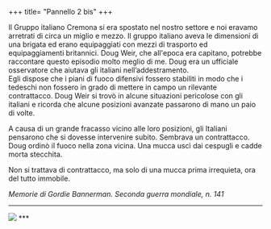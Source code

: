 +++
title= "Pannello 2 bis"
+++

Il Gruppo italiano Cremona si era spostato nel nostro settore 
e noi eravamo arretrati di circa un miglio e mezzo. 
Il gruppo italiano aveva le dimensioni di una brigata
ed erano equipaggiati con mezzi di trasporto ed equipaggiamenti britannici.
Doug Weir, che all'epoca era capitano, potrebbe raccontare questo episodio 
molto meglio di me.
Doug era un ufficiale osservatore che aiutava gli italiani nell’addestramento.  
Egli dispose che i piani di fuoco difensivi fossero stabiliti in modo che
i tedeschi non fossero in grado di mettere in campo un rilevante contrattacco.
Doug Weir si trovò in alcune situazioni pericolose con gli italiani e ricorda 
che alcune posizioni avanzate passarono di mano un paio di volte.
 
A causa di un grande fracasso vicino alle loro posizioni, gli Italiani pensarono che  si dovesse intervenire subito.
Sembrava un contrattacco.
Doug ordinò il fuoco nella zona vicina.  Una mucca uscì dai cespugli e cadde morta stecchita.

Non si trattava di contrattacco, ma solo di una mucca prima irrequieta, ora del tutto immobile.

_Memorie di Gordie Bannerman. Seconda guerra mondiale, n. 141_

***

<img src="/images/pannello2/foto2bis.jpg">
***
